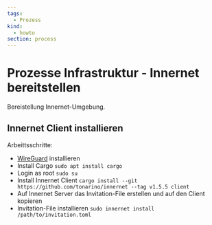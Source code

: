 ```yaml
---
tags:
  - Prozess
kind:
  - howto
section: process
---
```


# Prozesse Infrastruktur - Innernet bereitstellen

Bereistellung Innernet-Umgebung.

## Innernet Client installieren

Arbeittsschritte:

* [WireGuard](https://www.wireguard.com/install/) installieren
* Install Cargo `sudo apt install cargo`
* Login as root `sudo su`
* Install Innernet Client `cargo install --git https://github.com/tonarino/innernet --tag v1.5.5 client`
* Auf Innernet Server das Invitation-File erstellen und auf den Client kopieren
* Invitation-File installieren `sudo innernet install /path/to/invitation.toml`
